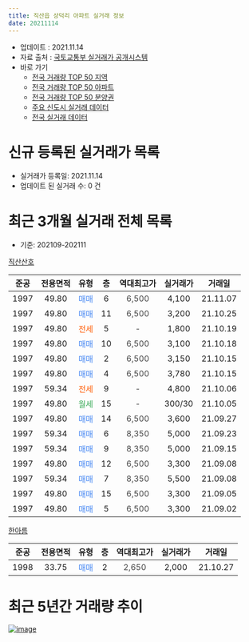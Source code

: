 ```yaml
---
title: 직산읍 상덕리 아파트 실거래 정보
date: 20211114
---
```


* 업데이트 : 2021.11.14
* 자료 출처 : [국토교통부 실거래가 공개시스템](http://rt.molit.go.kr)
* 바로 가기
    * [전국 거래량 TOP 50 지역](https://apt-info.github.io/apt-trade-info/tr)
    * [전국 거래량 TOP 50 아파트](https://apt-info.github.io/apt-trade-info/ta)
    * [전국 거래량 TOP 50 분양권](https://apt-info.github.io/apt-trade-info/tb)
    * [주요 신도시 실거래 데이터](https://apt-info.github.io/apt-trade-info/newtown)
    * [전국 실거래 데이터](https://apt-info.github.io/apt-trade-info/all)



<script async src="https://pagead2.googlesyndication.com/pagead/js/adsbygoogle.js"></script>
<!-- 기본광고 -->
<ins class="adsbygoogle"
     style="display:block"
     data-ad-client="ca-pub-1142216861245946"
     data-ad-slot="4805727019"
     data-ad-format="auto"
     data-full-width-responsive="true"></ins>
<script>
     (adsbygoogle = window.adsbygoogle || []).push({});
</script>


# 신규 등록된 실거래가 목록

* 실거래가 등록일: 2021.11.14
* 업데이트 된 실거래 수: 0 건




<script async src="https://pagead2.googlesyndication.com/pagead/js/adsbygoogle.js"></script>
<!-- 기본광고 -->
<ins class="adsbygoogle"
     style="display:block"
     data-ad-client="ca-pub-1142216861245946"
     data-ad-slot="4805727019"
     data-ad-format="auto"
     data-full-width-responsive="true"></ins>
<script>
     (adsbygoogle = window.adsbygoogle || []).push({});
</script>


# 최근 3개월 실거래 전체 목록
* 기준: 202109-202111


[직산산호](https://search.naver.com/search.naver?query=%EC%A7%81%EC%82%B0%EC%82%B0%ED%98%B8)

|준공|전용면적|유형|층|역대최고가|실거래가|거래일|
|:---:|:---:|:---:|:---:|:---:|:---:|:---:|
|1997|49.80|<span style="color:#4285F3">매매</span>|6|<span style="color:#444444">6,500</span>|4,100|21.11.07|
|1997|49.80|<span style="color:#4285F3">매매</span>|11|<span style="color:#444444">6,500</span>|3,200|21.10.25|
|1997|49.80|<span style="color:#FF5A00">전세</span>|5|<span style="color:#444444">-</span>|1,800|21.10.19|
|1997|49.80|<span style="color:#4285F3">매매</span>|10|<span style="color:#444444">6,500</span>|3,100|21.10.18|
|1997|49.80|<span style="color:#4285F3">매매</span>|2|<span style="color:#444444">6,500</span>|3,150|21.10.15|
|1997|49.80|<span style="color:#4285F3">매매</span>|4|<span style="color:#444444">6,500</span>|3,780|21.10.15|
|1997|59.34|<span style="color:#FF5A00">전세</span>|9|<span style="color:#444444">-</span>|4,800|21.10.06|
|1997|49.80|<span style="color:#34A853">월세</span>|15|<span style="color:#444444">-</span>|300/30|21.10.05|
|1997|49.80|<span style="color:#4285F3">매매</span>|14|<span style="color:#444444">6,500</span>|3,600|21.09.27|
|1997|59.34|<span style="color:#4285F3">매매</span>|6|<span style="color:#444444">8,350</span>|5,000|21.09.23|
|1997|59.34|<span style="color:#4285F3">매매</span>|9|<span style="color:#444444">8,350</span>|5,000|21.09.15|
|1997|49.80|<span style="color:#4285F3">매매</span>|12|<span style="color:#444444">6,500</span>|3,300|21.09.08|
|1997|59.34|<span style="color:#4285F3">매매</span>|7|<span style="color:#444444">8,350</span>|5,500|21.09.08|
|1997|49.80|<span style="color:#4285F3">매매</span>|15|<span style="color:#444444">6,500</span>|3,300|21.09.05|
|1997|49.80|<span style="color:#4285F3">매매</span>|5|<span style="color:#444444">6,500</span>|3,300|21.09.02|

[한아름](https://search.naver.com/search.naver?query=%ED%95%9C%EC%95%84%EB%A6%84)

|준공|전용면적|유형|층|역대최고가|실거래가|거래일|
|:---:|:---:|:---:|:---:|:---:|:---:|:---:|
|1998|33.75|<span style="color:#4285F3">매매</span>|2|<span style="color:#444444">2,650</span>|2,000|21.10.27|



<script async src="https://pagead2.googlesyndication.com/pagead/js/adsbygoogle.js"></script>
<!-- 기본광고 -->
<ins class="adsbygoogle"
     style="display:block"
     data-ad-client="ca-pub-1142216861245946"
     data-ad-slot="4805727019"
     data-ad-format="auto"
     data-full-width-responsive="true"></ins>
<script>
     (adsbygoogle = window.adsbygoogle || []).push({});
</script>


# 최근 5년간 거래량 추이


<div style="width:100%;">
    <canvas id="deal_progress" height="200"></canvas>
</div>

<script>
new Chart(document.getElementById("deal_progress"), {
    type: 'line',
    data: {
        labels: ['16.01','16.02','16.03','16.04','16.05','16.06','16.07','16.08','16.09','16.10','16.11','16.12','17.01','17.02','17.03','17.04','17.05','17.06','17.07','17.08','17.09','17.10','17.11','17.12','18.01','18.02','18.03','18.04','18.05','18.06','18.07','18.08','18.09','18.10','18.11','18.12','19.01','19.02','19.03','19.04','19.05','19.07','19.08','19.09','19.10','19.11','19.12','20.01','20.02','20.03','20.04','20.05','20.06','20.07','20.08','20.09','20.10','20.11','20.12','21.01','21.02','21.03','21.04','21.05','21.06','21.07','21.08','21.09','21.10','21.11'],
        datasets: [{
            label: '매매/분양권',
            data: [3,1,2,1,3,4,1,6,0,4,1,2,3,2,0,1,0,1,0,1,3,3,1,1,3,1,4,0,3,3,1,5,1,4,1,2,0,2,3,1,1,2,1,0,5,1,0,1,2,6,2,2,0,1,2,3,6,5,3,2,7,5,4,6,8,2,11,7,5,1],
            borderColor: "rgba(66, 133, 243, 1)",
            backgroundColor: "rgba(66, 133, 243, 0.05)",
            borderWidth: 1,
            pointRadius: 0,
            fill: false,
            lineTension: 0
        },{
            label: '전/월세',
            data: [1,2,1,4,2,3,2,4,3,3,2,1,2,4,2,2,1,0,4,1,4,1,3,3,1,0,5,3,1,0,3,1,3,3,0,1,2,2,1,1,0,2,1,2,0,0,1,0,2,1,2,3,2,4,3,0,3,2,2,3,2,2,1,4,2,1,5,0,3,0],
            borderColor: "rgba(255, 90, 0, 1)",
            backgroundColor: "rgba(255, 90, 0, 0.05)",
            borderWidth: 1,
            pointRadius: 0,
            fill: false,
            lineTension: 0
        },{
            label: '합계',
            data: [4,3,3,5,5,7,3,10,3,7,3,3,5,6,2,3,1,1,4,2,7,4,4,4,4,1,9,3,4,3,4,6,4,7,1,3,2,4,4,2,1,4,2,2,5,1,1,1,4,7,4,5,2,5,5,3,9,7,5,5,9,7,5,10,10,3,16,7,8,1],
            borderColor: "rgba(0, 0, 0, 1)",
            backgroundColor: "rgba(0, 0, 0, 0.03)",
            borderWidth: 0.1,
            pointRadius: 0,
            fill: true,
            lineTension: 0
        }
        ]
    },
    options: {
        responsive: true,
        title: {
            display: false
        },
        tooltips: {
            mode: 'index',
            intersect: false
        },
        hover: {
            mode: 'nearest',
            intersect: true
        },
        scales: {
            xAxes: [{
                display: true,
                scaleLabel: {
                    display: true,
                    labelString: '년/월'
                }
            }],
            yAxes: [{
                display: true,
                ticks: {
                    suggestedMin: 0,
                },
                scaleLabel: {
                    display: true,
                    labelString: '실거래 수'
                }
            }]
        }
    }
});

</script>


[![image](https://apt-info.github.io/images/2020-01-03-apt-trade-info/1024x500.png)](https://play.google.com/store/apps/details?id=com.aptinfo.apttradeinfo)

